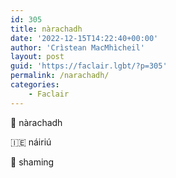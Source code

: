 ```yaml
---
id: 305
title: nàrachadh
date: '2022-12-15T14:22:40+00:00'
author: 'Crìstean MacMhìcheil'
layout: post
guid: 'https://faclair.lgbt/?p=305'
permalink: /narachadh/
categories:
    - Faclair
---
```



&#x1f3f4;&#xe0067;&#xe0062;&#xe0073;&#xe0063;&#xe0074;&#xe007f; nàrachadh

&#x1f1ee;&#x1f1ea; náiriú

&#x1f3f4;&#xe0067;&#xe0062;&#xe0065;&#xe006e;&#xe0067;&#xe007f; shaming